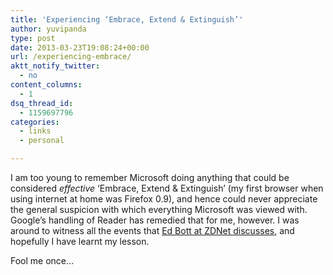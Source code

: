 ```yaml
---
title: 'Experiencing ‘Embrace, Extend & Extinguish’'
author: yuvipanda
type: post
date: 2013-03-23T19:08:24+00:00
url: /experiencing-embrace/
aktt_notify_twitter:
  - no
content_columns:
  - 1
dsq_thread_id:
  - 1159697796
categories:
  - links
  - personal

---
```

I am too young to remember Microsoft doing anything that could be considered _effective_ &#8216;Embrace, Extend & Extinguish&#8217; (my first browser when using internet at home was Firefox 0.9), and hence could never appreciate the general suspicion with which everything Microsoft was viewed with. Google&#8217;s handling of Reader has remedied that for me, however. I was around to witness all the events that [Ed Bott at ZDNet discusses][1], and hopefully I have learnt my lesson.

Fool me once&#8230;

 [1]: http://www.zdnet.com/embrace-extend-extinguish-how-google-crushed-and-abandoned-the-rss-industry-7000013025/